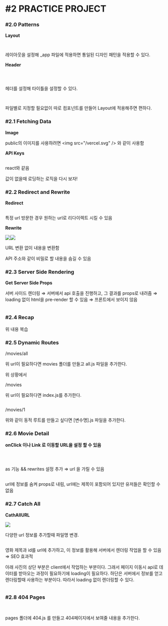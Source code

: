 # #2 PRACTICE PROJECT

### **#2.0 Patterns**

**Layout**

<figure><img src="../../../.gitbook/assets/image (49).png" alt=""><figcaption></figcaption></figure>

<figure><img src="../../../.gitbook/assets/image (9) (1).png" alt=""><figcaption></figcaption></figure>

레이아웃을 설정해 \_app 파일에 적용하면 통일된 디자인 패턴을 적용할 수 있다.



**Header**

<figure><img src="../../../.gitbook/assets/image (54).png" alt=""><figcaption></figcaption></figure>

<figure><img src="../../../.gitbook/assets/image (78).png" alt=""><figcaption></figcaption></figure>

<figure><img src="../../../.gitbook/assets/image (63).png" alt=""><figcaption></figcaption></figure>

헤더를 설정해 타이틀을 설정할 수 있다.

<figure><img src="../../../.gitbook/assets/image (62).png" alt=""><figcaption></figcaption></figure>

<figure><img src="../../../.gitbook/assets/image (13) (1).png" alt=""><figcaption></figcaption></figure>

파일별로 지정할 필요없이 따로 컴포넌트를 만들어 Layout에 적용해주면 편하다.



### **#2.1 Fetching Data**

**Image**

public의 이미지를 사용하려면 \<img src="/vercel.svg" /> 와 같이 사용함



**API Keys**

<figure><img src="../../../.gitbook/assets/image (72).png" alt=""><figcaption></figcaption></figure>

react와 같음

값이 없을때 로딩하는 로직을 다시 보자!



### **#2.2 Redirect and Rewrite**

**Redirect**

<figure><img src="../../../.gitbook/assets/image (3) (1).png" alt=""><figcaption></figcaption></figure>

특정 url 방문한 경우 원하는 url로 리다이렉트 시킬 수 있음

**Rewrite**

![](<../../../.gitbook/assets/image (73).png>)![](<../../../.gitbook/assets/image (101).png>)

URL 변환 없이 내용을 변환함

API 주소와 같이 비밀로 할 내용을 숨길 수 있음



### **#2.3 Server Side Rendering**

**Get Server Side Props**

서버 사이드 렌더링 ⇒ 서버에서 api 호출을 진행하고, 그 결과를 props로 내려줌 ⇒ loading 없이 html을 pre-render 할 수 있음 ⇒ 프론트에서 보이지 않음

<figure><img src="../../../.gitbook/assets/image (50).png" alt=""><figcaption></figcaption></figure>



### **#2.4 Recap**

위 내용 복습



### **#2.5 Dynamic Routes**

/movies/all

위 url이 필요하다면 movies 폴더를 만들고 all.js 파일을 추가한다.

위 상황에서

/movies

위 url이 필요하다면 index.js를 추가한다.

<figure><img src="../../../.gitbook/assets/image (38).png" alt=""><figcaption></figcaption></figure>

/movies/1

위와 같이 동적 루트를 만들고 싶다면 \[변수명].js 파일을 추가한다.



### **#2.6 Movie Detail**

**onClick 이나 Link 로 이동할 URL을 설정 할 수 있음**

<figure><img src="../../../.gitbook/assets/image (103).png" alt=""><figcaption></figcaption></figure>

<figure><img src="../../../.gitbook/assets/image (82).png" alt=""><figcaption></figcaption></figure>

<figure><img src="../../../.gitbook/assets/image (80).png" alt=""><figcaption></figcaption></figure>

as 기능 && rewrites 설정 추가 ⇒ url 을 가릴 수 있음

<figure><img src="../../../.gitbook/assets/image (75).png" alt=""><figcaption></figcaption></figure>

url에 정보를 숨켜 props로 내림, url에는 제목이 포함되어 있지만 유저들은 확인할 수 없음



### **#2.7 Catch All**

**CathAllURL**

![](<../../../.gitbook/assets/image (64).png>)

다양한 url 정보를 추가할때 파일명 변경.

<figure><img src="../../../.gitbook/assets/image (35) (1).png" alt=""><figcaption></figcaption></figure>

영화 제목과 id를 url에 추가하고, 이 정보를 활용해 서버에서 렌더링 작업을 할 수 있음 ⇒ SEO 효과적

아래 사진의 상단 부분은 client에서 작업하는 부분이다. 그래서 페이지 이동시 api로 데이터를 받아오는 과정이 필요하기에 loading이 필요하다. 하단은 서버에서 정보를 얻고 렌더링할때 사용하는 부분이다. 따라서 loading 없이 렌더링할 수 있다.

<figure><img src="../../../.gitbook/assets/image (41).png" alt=""><figcaption></figcaption></figure>



### **#2.8 404 Pages**

<figure><img src="../../../.gitbook/assets/image (5) (1).png" alt=""><figcaption></figcaption></figure>

<figure><img src="../../../.gitbook/assets/image (91).png" alt=""><figcaption></figcaption></figure>

pages 폴더에 404.js 를 만들고 404페이지에서 보여줄 내용을 추가한다.
